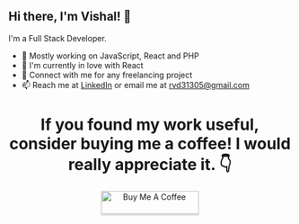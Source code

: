 ## Hi there, I'm Vishal! 👋

I'm a Full Stack Developer.

- 🔭 Mostly working on JavaScript, React and PHP
- 🌱 I'm currently in love with React
- 👯 Connect with me for any freelancing project
- 📫 Reach me at [LinkedIn](https://www.linkedin.com/in/rathodvishald/) or email me at [rvd31305@gmail.com](mailto:rvd31305@gmail.com)

<div align = "center">

# If you found my work useful, consider buying me a coffee! I would really appreciate it. :point_down:

<a href="https://www.buymeacoffee.com/itzvishalrathod" target="_blank"><img src="https://www.buymeacoffee.com/assets/img/custom_images/orange_img.png" alt="Buy Me A Coffee" style="height: 41px !important;width: 174px !important;box-shadow: 0px 3px 2px 0px rgba(190, 190, 190, 0.5) !important;-webkit-box-shadow: 0px 3px 2px 0px rgba(190, 190, 190, 0.5) !important;" ></a>

</div>
